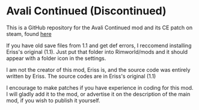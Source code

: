# Avali Continued (Discontinued)

This is a GitHub repository for the Avali Continued mod and its CE patch on steam, found [here](https://steamcommunity.com/sharedfiles/filedetails/?id=1732147907)

If you have old save files from 1.1 and get def errors, I reccomend installing Eriss's original (1.1). Just put that folder into Rimworld/mods and it should appear with a folder icon in the settings.

I am not the creator of this mod, Eriss is, and the source code was entirely written by Eriss. The source codes are in Eriss's original (1.1)

I encourage to make patches if you have experience in coding for this mod. I will gladly add it to the mod, or advertise it on the description of the main mod, if you wish to publish it yourself.
